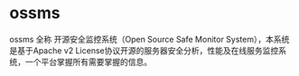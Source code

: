 ossms
=====

ossms 全称 开源安全监控系统（Open Source Safe Monitor System），本系统是基于Apache v2 License协议开源的服务器安全分析，性能及在线服务监控系统，一个平台掌握所有需要掌握的信息。
